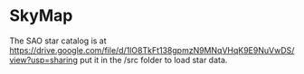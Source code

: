 # SkyMap

The SAO star catalog is at https://drive.google.com/file/d/1lO8TkFt138gpmzN9MNqVHqK9E9NuVwDS/view?usp=sharing
put it in the /src folder to load star data.
